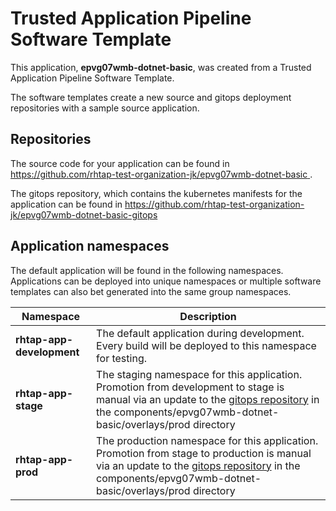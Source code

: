 # Trusted Application Pipeline Software Template

This application, **epvg07wmb-dotnet-basic**, was created from a Trusted Application Pipeline Software Template.

The software templates create a new source and gitops deployment repositories with a sample source application. 

## Repositories

The source code for your application can be found in [https://github.com/rhtap-test-organization-jk/epvg07wmb-dotnet-basic ](https://github.com/rhtap-test-organization-jk/epvg07wmb-dotnet-basic ).
 
The gitops repository, which contains the kubernetes manifests for the application can be found in 
[https://github.com/rhtap-test-organization-jk/epvg07wmb-dotnet-basic-gitops ](https://github.com/rhtap-test-organization-jk/epvg07wmb-dotnet-basic-gitops ) 

## Application namespaces 

The default application will be found in the following namespaces. Applications can be deployed into unique namespaces or multiple software templates can also bet generated into the same group namespaces.  

|  Namespace   |  Description   |  
| -------- | -------- |   
| **rhtap-app-development** | The default application during development. Every build will be deployed to this namespace for testing. | 
| **rhtap-app-stage** | The staging namespace for this application. Promotion from development to stage is manual via an update to the [gitops repository](https://github.com/rhtap-test-organization-jk/epvg07wmb-dotnet-basic-gitops ) in the components/epvg07wmb-dotnet-basic/overlays/prod directory |  
| **rhtap-app-prod** | The production namespace for this application. Promotion from stage to production is manual via an update to the [gitops repository](https://github.com/rhtap-test-organization-jk/epvg07wmb-dotnet-basic-gitops ) in the components/epvg07wmb-dotnet-basic/overlays/prod directory | 